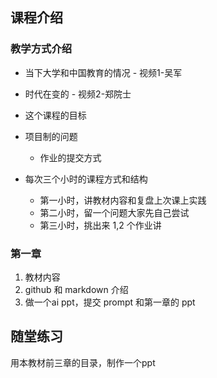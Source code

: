 课程介绍
----------------
### 教学方式介绍
- 当下大学和中国教育的情况 - 视频1-吴军
- 时代在变的 - 视频2-郑院士

- 这个课程的目标
- 项目制的问题
	- 作业的提交方式

- 每次三个小时的课程方式和结构
	- 第一小时，讲教材内容和复盘上次课上实践
	- 第二小时，留一个问题大家先自己尝试
	- 第三小时，挑出来 1,2 个作业讲


### 第一章
1. 教材内容
2. github 和 markdown 介绍
3. 做一个ai ppt，提交 prompt 和第一章的 ppt



## 随堂练习
用本教材前三章的目录，制作一个ppt


